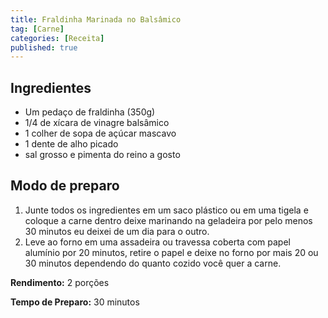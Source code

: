 ```yaml
---
title: Fraldinha Marinada no Balsâmico
tag: [Carne]
categories: [Receita]
published: true
---
```


## Ingredientes

- Um pedaço de fraldinha (350g)
- 1/4 de xícara de vinagre balsâmico
- 1 colher de sopa de açúcar mascavo
- 1 dente de alho picado
- sal grosso e pimenta do reino a gosto

## Modo de preparo

1. Junte todos os ingredientes em um saco plástico ou em uma tigela e coloque a carne dentro deixe marinando na geladeira por pelo menos 30 minutos eu deixei de um dia para o outro. 
1. Leve ao forno em uma assadeira ou travessa coberta com papel alumínio por 20 minutos, retire o papel e deixe no forno por mais 20 ou 30 minutos dependendo do quanto cozido você quer a carne.

**Rendimento:** 2 porções

**Tempo de Preparo:** 30 minutos
